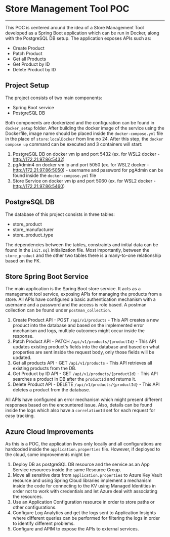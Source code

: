 # Store Management Tool POC
---
This POC is centered around the idea of a Store Management Tool developed as a Spring Boot application which can be run in Docker, along with the PostgreSQL DB setup. The application exposes APIs such as:
- Create Product
- Patch Product
- Get all Products
- Get Product by ID
- Delete Product by ID

## Project Setup
The project consists of two main components:
- Spring Boot service
- PostgreSQL DB

Both components are dockerized and the configuration can be found in ```docker_setup``` folder. After building the docker image of the service using the Dockerfile, image name should be placed inside the ```docker-compose.yml``` file in the place of ```store:localDocker``` from line no 24. After this step, the ```docker compose up``` command can be executed and 3 containers will start:
1. PostgreSQL DB on docker vm ip and port 5432 (ex. for WSL2 docker - http://172.21.97.86:5432)
2. pgAdmin4 on docker vm ip and port 5050 (ex. for WSL2 docker - http://172.21.97.86:5050) - username and password for pgAdmin can be found inside the ```docker-compose.yml``` file
3. Store Service on docker vm ip and port 5060 (ex. for WSL2 docker - http://172.21.97.86:5460)

## PostgreSQL DB
The database of this project consists in three tables:
- store_product
- store_manufacturer
- store_product_type

The dependencies between the tables, constraints and initial data can be found in the ```init.sql``` initialization file. Most importantly, between the ```store_product``` and the other two tables there is a many-to-one relationship based on the FK.

## Store Spring Boot Service
The main application is the Spring Boot store service. It acts as a management tool service, exposing APIs for managing the products from a store. All APIs have configured a basic authentication mechanism with a username and a password and the access is role based. A postman collection can be found under ```postman_collection```.
1. Create Product API - POST ```/api/v1/products``` - 
This API creates a new product into the database and based on the implemented error mechanism and logs, multiple outcomes might occur inside the response.
2. Patch Product API - PATCH ```/api/v1/products/{productId}``` - 
This API updates existing product's fields into the database and based on what properties are sent inside the request body, only those fields will be updated.
3. Get all products API - GET ```/api/v1/products``` - 
This API retrieves all existing products from the DB.
4. Get Product by ID API - GET ```/api/v1/products/{productId}``` - 
This API searches a product in DB after the ```productId``` and returns it.
5. Delete Product API - DELETE ```/api/v1/products/{productId}``` - 
This API deletes a product from the database.

All APIs have configured an error mechanism which might present different responses based on the encountered issue. Also, details can be found inside the logs which also have a ```correlationId``` set for each request for easy tracking.

## Azure Cloud Improvements
As this is a POC, the application lives only locally and all configurations are hardcoded inside the ```application.properties``` file. However, if deployed to the cloud, some improvements might be:
1. Deploy DB as postgreSQL DB resource and the service as an App Service resources inside the same Resource Group.
2. Move all sensitive data from ```application.properties``` to Azure Key Vault resource and using Spring Cloud libraries implement a mechanism inside the code for connecting to the KV using Managed Identities in order not to work with credentials and let Azure deal with associating the resources. 
3. Use an Application Configuration resource in order to store paths or other configurations.
4. Configure Log Analytics and get the logs sent to Application Insights where different queries can be performed for filtering the logs in order to identify different problems.
5. Configure and APIM to expose the APIs to external services.